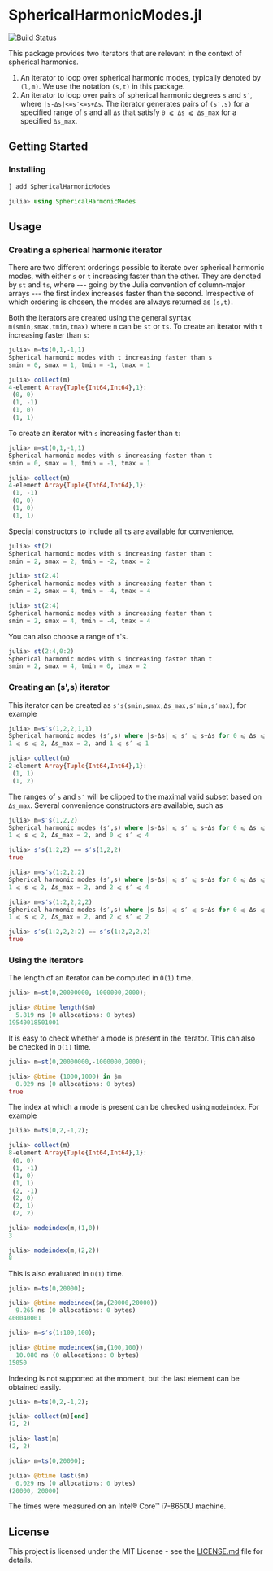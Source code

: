 # SphericalHarmonicModes.jl

[![Build Status](https://travis-ci.com/jishnub/SphericalHarmonicModes.jl.svg?branch=master)](https://travis-ci.com/jishnub/SphericalHarmonicModes.jl)

This package provides two iterators that are relevant in the context of spherical harmonics. 
1. An iterator to loop over spherical harmonic modes, typically denoted by `(l,m)`. We use the notation `(s,t)` in this package.
2. An iterator to loop over pairs of spherical harmonic degrees `s` and `s′`, where `|s-Δs|<=s′<=s+Δs`. The iterator generates pairs of `(s′,s)` for a specified range of `s` and all `Δs` that satisfy `0 ⩽ Δs ⩽ Δs_max` for a specified `Δs_max`. 

## Getting Started

### Installing

```julia
] add SphericalHarmonicModes

julia> using SphericalHarmonicModes
```
## Usage

### Creating a spherical harmonic iterator

There are two different orderings possible to iterate over spherical harmonic modes, with either `s` or `t` increasing faster than the other. They are denoted by `st` and `ts`, where --- going by the Julia convention of column-major arrays --- the first index increases faster than the second. Irrespective of which ordering is chosen, the modes are always returned as `(s,t)`.

Both the iterators are created using the general syntax `m(smin,smax,tmin,tmax)` where `m` can be `st` or `ts`. To create an iterator with `t` increasing faster than `s`:

```julia
julia> m=ts(0,1,-1,1)
Spherical harmonic modes with t increasing faster than s
smin = 0, smax = 1, tmin = -1, tmax = 1

julia> collect(m)
4-element Array{Tuple{Int64,Int64},1}:
 (0, 0) 
 (1, -1)
 (1, 0) 
 (1, 1)
```

To create an iterator with `s` increasing faster than `t`:

```julia
julia> m=st(0,1,-1,1)
Spherical harmonic modes with s increasing faster than t
smin = 0, smax = 1, tmin = -1, tmax = 1

julia> collect(m)
4-element Array{Tuple{Int64,Int64},1}:
 (1, -1)
 (0, 0) 
 (1, 0) 
 (1, 1)
 ```

 Special constructors to include all `t`s are available for convenience.

```julia
julia> st(2)
Spherical harmonic modes with s increasing faster than t
smin = 2, smax = 2, tmin = -2, tmax = 2

julia> st(2,4)
Spherical harmonic modes with s increasing faster than t
smin = 2, smax = 4, tmin = -4, tmax = 4

julia> st(2:4)
Spherical harmonic modes with s increasing faster than t
smin = 2, smax = 4, tmin = -4, tmax = 4
```

 You can also choose a range of `t`'s.
```julia
julia> st(2:4,0:2)
Spherical harmonic modes with s increasing faster than t
smin = 2, smax = 4, tmin = 0, tmax = 2
```

### Creating an (s',s) iterator

This iterator can be created as `s′s(smin,smax,Δs_max,s′min,s′max)`, for example

```julia
julia> m=s′s(1,2,2,1,1)
Spherical harmonic modes (s′,s) where |s-Δs| ⩽ s′ ⩽ s+Δs for 0 ⩽ Δs ⩽ Δs_max, and s′min ⩽ s′ ⩽ s′max
1 ⩽ s ⩽ 2, Δs_max = 2, and 1 ⩽ s′ ⩽ 1

julia> collect(m)
2-element Array{Tuple{Int64,Int64},1}:
 (1, 1)
 (1, 2)
```

The ranges of `s` and `s′` will be clipped to the maximal valid subset based on `Δs_max`. Several convenience constructors are available, such as 

```julia
julia> m=s′s(1,2,2)
Spherical harmonic modes (s′,s) where |s-Δs| ⩽ s′ ⩽ s+Δs for 0 ⩽ Δs ⩽ Δs_max, and s′min ⩽ s′ ⩽ s′max
1 ⩽ s ⩽ 2, Δs_max = 2, and 0 ⩽ s′ ⩽ 4

julia> s′s(1:2,2) == s′s(1,2,2)
true

julia> m=s′s(1:2,2,2)
Spherical harmonic modes (s′,s) where |s-Δs| ⩽ s′ ⩽ s+Δs for 0 ⩽ Δs ⩽ Δs_max, and s′min ⩽ s′ ⩽ s′max
1 ⩽ s ⩽ 2, Δs_max = 2, and 2 ⩽ s′ ⩽ 4

julia> m=s′s(1:2,2,2,2)
Spherical harmonic modes (s′,s) where |s-Δs| ⩽ s′ ⩽ s+Δs for 0 ⩽ Δs ⩽ Δs_max, and s′min ⩽ s′ ⩽ s′max
1 ⩽ s ⩽ 2, Δs_max = 2, and 2 ⩽ s′ ⩽ 2

julia> s′s(1:2,2,2:2) == s′s(1:2,2,2,2)
true
```

### Using the iterators

 The length of an iterator can be computed in `O(1)` time.
 
```julia
julia> m=st(0,20000000,-1000000,2000);

julia> @btime length($m)
  5.819 ns (0 allocations: 0 bytes)
19540018501001
```

It is easy to check whether a mode is present in the iterator. This can also be checked in `O(1)` time.

```julia
julia> m=st(0,20000000,-1000000,2000);

julia> @btime (1000,1000) in $m
  0.029 ns (0 allocations: 0 bytes)
true
```

The index at which a mode is present can be checked using `modeindex`. For example
```julia
julia> m=ts(0,2,-1,2);

julia> collect(m)
8-element Array{Tuple{Int64,Int64},1}:
 (0, 0) 
 (1, -1)
 (1, 0) 
 (1, 1) 
 (2, -1)
 (2, 0) 
 (2, 1) 
 (2, 2) 

julia> modeindex(m,(1,0))
3

julia> modeindex(m,(2,2))
8
```

This is also evaluated in `O(1)` time.

```julia
julia> m=ts(0,20000);

julia> @btime modeindex($m,(20000,20000))
  9.265 ns (0 allocations: 0 bytes)
400040001

julia> m=s′s(1:100,100);

julia> @btime modeindex($m,(100,100))
  10.080 ns (0 allocations: 0 bytes)
15050
```

Indexing is not supported at the moment, but the last element can be obtained easily.

```julia
julia> m=ts(0,2,-1,2);

julia> collect(m)[end]
(2, 2)

julia> last(m)
(2, 2)

julia> m=ts(0,20000);

julia> @btime last($m)
  0.029 ns (0 allocations: 0 bytes)
(20000, 20000)
```

The times were measured on an Intel® Core™ i7-8650U machine.

## License

This project is licensed under the MIT License - see the [LICENSE.md](https://github.com/jishnub/SphericalHarmonicModes.jl/blob/master/LICENSE) file for details.
